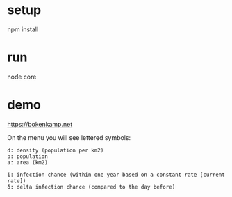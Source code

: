 # setup
npm install

# run
node core

# demo
https://bokenkamp.net

On the menu you will see lettered symbols:
```
d: density (population per km2)
p: population
a: area (km2)

i: infection chance (within one year based on a constant rate [current rate])
δ: delta infection chance (compared to the day before)
```
